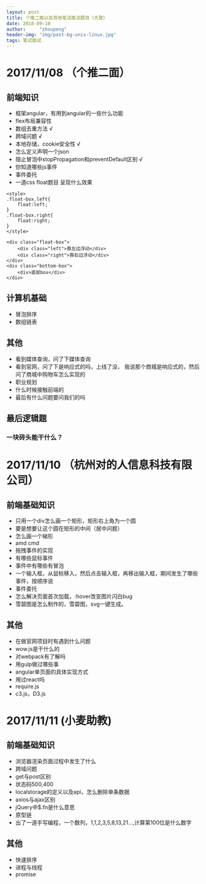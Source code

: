 ```yaml
---
layout: post
title: 个推二面以及其他笔试面试题目（大致）
date: 2018-09-10 
author:     "zhoupeng"
header-img: "img/post-bg-unix-linux.jpg"
tags: 笔试面试  
---
```


# 2017/11/08 （个推二面）
## 前端知识 
* 框架angular，有用到angular的一些什么功能
* flex布局兼容性  
* 数组去重方法 √
* 跨域问题 √
* 本地存储，cookie安全性 √
* 怎么定义声明一个json
* 阻止冒泡中stopPropagation和preventDefault区别 √
* 你知道哪些js事件
* 事件委托
* 一道css float题目 呈现什么效果
```
<style>
.float-box.left{
    float:left;
}
.float-box.right{
    float:right;
}
</style>

<div class="float-box">
    <div class="left">靠左边浮动</div>
    <div class="right">靠右边浮动</div>
</div>
<div class="bottom-box">
    <div>底部box</div>
</div>
```

## 计算机基础
* 冒泡排序
* 数组链表

## 其他
* 看到媒体查询，问了下媒体查询
* 看到官网，问了下是响应式的吗，上线了没， 我说那个商城是响应式的，然后问了商城中购物车怎么实现的
* 职业规划
* 什么时候接触前端的
* 最后有什么问题要问我们的吗



## 最后逻辑题
### 一块砖头能干什么？

# 2017/11/10 （杭州对的人信息科技有限公司）
## 前端基础知识
* 只用一个div怎么画一个矩形，矩形右上角为一个圆
* 要是想要让这个圆在矩形的中间（居中问题）
* 怎么画一个梯形
* amd cmd
* 拖拽事件的实现
* 有哪些鼠标事件
* 事件中有哪些有冒泡
* 一个输入框，从鼠标移入，然后点击输入框，再移出输入框，期间发生了哪些事件，按顺序说
* 事件委托
* 怎么解决页面首次加载，:hover改变图片闪白bug
* 雪碧图是怎么制作的，雪碧图，svg一键生成。

## 其他
* 在做官网项目时有遇到什么问题
* wow.js是干什么的
* 对webpack有了解吗
* 用gulp做过哪些事
* angular单页面的具体实现方式
* 用过react吗
* require.js
* c3.js，D3.js

# 2017/11/11 (小麦助教)
## 前端基础知识
* 浏览器渲染页面过程中发生了什么
* 跨域问题
* get与post区别
* 状态码500,400
* localstorage的定义以及api，怎么删除单条数据
* axios与ajax区别
* jQuery中$.fn是什么意思
* 原型链
* 出了一道手写编程，一个数列，1,1,2,3,5,8,13,21...,计算第100位是什么数字

## 其他
* 快速排序
* 进程与线程
* promise








